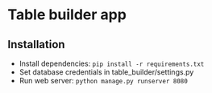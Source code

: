 # Table builder app

## Installation
- Install dependencies: `pip install -r requirements.txt`
- Set database credentials in table_builder/settings.py
- Run web server: `python manage.py runserver 8080`
